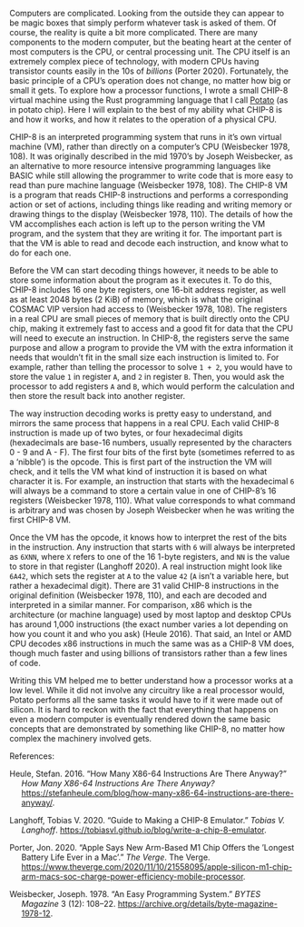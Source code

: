 Computers are complicated. Looking from the outside they can appear to
be magic boxes that simply perform whatever task is asked of them. Of
course, the reality is quite a bit more complicated. There are many
components to the modern computer, but the beating heart at the center
of most computers is the CPU, or central processing unit. The CPU itself
is an extremely complex piece of technology, with modern CPUs having
transistor counts easily in the 10s of *billions* (Porter 2020).
Fortunately, the basic principle of a CPU’s operation does not change,
no matter how big or small it gets. To explore how a processor
functions, I wrote a small CHIP-8 virtual machine using the Rust
programming language that I call
[Potato](https://github.com/AnActualEmerald/potato) (as in potato chip).
Here I will explain to the best of my ability what CHIP-8 is and how it
works, and how it relates to the operation of a physical CPU.

CHIP-8 is an interpreted programming system that runs in it’s own
virtual machine (VM), rather than directly on a computer’s CPU
(Weisbecker 1978, 108). It was originally described in the mid 1970’s by
Joseph Weisbecker, as an alternative to more resource intensive
programming languages like BASIC while still allowing the programmer to
write code that is more easy to read than pure machine language
(Weisbecker 1978, 108). The CHIP-8 VM is a program that reads CHIP-8
instructions and performs a corresponding action or set of actions,
including things like reading and writing memory or drawing things to
the display (Weisbecker 1978, 110). The details of how the VM
accomplishes each action is left up to the person writing the VM
program, and the system that they are writing it for. The important part
is that the VM is able to read and decode each instruction, and know
what to do for each one.

Before the VM can start decoding things however, it needs to be able to
store some information about the program as it executes it. To do this,
CHIP-8 includes 16 one byte registers, one 16-bit address register, as
well as at least 2048 bytes (2 KiB) of memory, which is what the
original COSMAC VIP version had access to (Weisbecker 1978, 108). The
registers in a real CPU are small pieces of memory that is built
directly onto the CPU chip, making it extremely fast to access and a
good fit for data that the CPU will need to execute an instruction. In
CHIP-8, the registers serve the same purpose and allow a program to
provide the VM with the extra information it needs that wouldn’t fit in
the small size each instruction is limited to. For example, rather than
telling the processor to solve `1 + 2`, you would have to store the
value `1` in register `A`, and `2` in register `B`. Then, you would ask
the processor to add registers `A` and `B`, which would perform the
calculation and then store the result back into another register.

The way instruction decoding works is pretty easy to understand, and
mirrors the same process that happens in a real CPU. Each valid CHIP-8
instruction is made up of two bytes, or four hexadecimal digits
(hexadecimals are base-16 numbers, usually represented by the characters
0 - 9 and A - F). The first four bits of the first byte (sometimes
referred to as a ‘nibble’) is the opcode. This is first part of the
instruction the VM will check, and it tells the VM what kind of
instruction it is based on what character it is. For example, an
instruction that starts with the hexadecimal `6` will always be a
command to store a certain value in one of CHIP-8’s 16 registers
(Weisbecker 1978, 110). What value corresponds to what command is
arbitrary and was chosen by Joseph Weisbecker when he was writing the
first CHIP-8 VM.

Once the VM has the opcode, it knows how to interpret the rest of the
bits in the instruction. Any instruction that starts with `6` will
always be interpreted as `6XNN`, where `X` refers to one of the 16
1-byte registers, and `NN` is the value to store in that register
(Langhoff 2020). A real instruction might look like `6A42`, which sets
the register at `A` to the value `42` (`A` isn’t a variable here, but
rather a hexadecimal digit). There are 31 valid CHIP-8 instructions in
the original definition (Weisbecker 1978, 110), and each are decoded and
interpreted in a similar manner. For comparison, x86 which is the
architecture (or machine language) used by most laptop and desktop CPUs
has around 1,000 instructions (the exact number varies a lot depending
on how you count it and who you ask) (Heule 2016). That said, an Intel
or AMD CPU decodes x86 instructions in much the same was as a CHIP-8 VM
does, though much faster and using billions of transistors rather than a
few lines of code.

Writing this VM helped me to better understand how a processor works at
a low level. While it did not involve any circuitry like a real
processor would, Potato performs all the same tasks it would have to if
it were made out of silicon. It is hard to reckon with the fact that
everything that happens on even a modern computer is eventually rendered
down the same basic concepts that are demonstrated by something like
CHIP-8, no matter how complex the machinery involved gets.




References:

<div id="refs" class="references csl-bib-body hanging-indent">

<div id="ref-heule_2016" class="csl-entry">

Heule, Stefan. 2016. “How Many X86-64 Instructions Are There Anyway?”
*How Many X86-64 Instructions Are There Anyway?*
<https://stefanheule.com/blog/how-many-x86-64-instructions-are-there-anyway/>.

</div>

<div id="ref-langhoff_2020" class="csl-entry">

Langhoff, Tobias V. 2020. “Guide to Making a CHIP-8 Emulator.” *Tobias
V. Langhoff*. <https://tobiasvl.github.io/blog/write-a-chip-8-emulator>.

</div>

<div id="ref-porter_2020" class="csl-entry">

Porter, Jon. 2020. “Apple Says New Arm-Based M1 Chip Offers the ’Longest
Battery Life Ever in a Mac’.” *The Verge*. The Verge.
<https://www.theverge.com/2020/11/10/21558095/apple-silicon-m1-chip-arm-macs-soc-charge-power-efficiency-mobile-processor>.

</div>

<div id="ref-weisbecker_1978" class="csl-entry">

Weisbecker, Joseph. 1978. “An Easy Programming System.” *BYTES Magazine*
3 (12): 108–22. <https://archive.org/details/byte-magazine-1978-12>.

</div>

</div>
